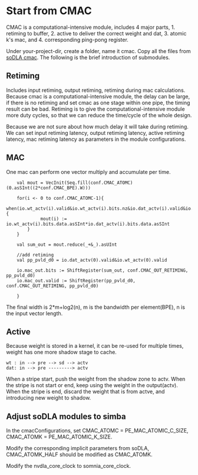 # Start from CMAC

CMAC is a computational-intensive module, includes 4 major parts, 1. retiming to buffer, 2. active to deliver the correct weight and dat, 3. atomic k's mac, and 4. corresponding ping-pong register. 

Under your-project-dir, create a folder, name it cmac. Copy all the files from [soDLA cmac](https://github.com/soDLA-publishment/soDLA/tree/soDLA_beta/src/main/scala/nvdla/cmac). The following is the brief introduction of submodules.

## Retiming 

Includes input retiming, output retiming, retiming during mac calculations. Because cmac is a computational-intensive module, the delay can be large, if there is no retiming and set cmac as one stage within one pipe, the timing result can be bad. Retiming is to give the computational-intensive module more duty cycles, so that we can reduce the time/cycle of the whole design.

Because we are not sure about how much delay it will take during retiming. We can set input retiming latency, output retiming latency, active retiming latency, mac retiming latency as parameters in the module configurations.


## MAC

One mac can perform one vector multiply and accumulate per time. 


```
    val mout = VecInit(Seq.fill(conf.CMAC_ATOMC)(0.asSInt((2*conf.CMAC_BPE).W)))

    for(i <- 0 to conf.CMAC_ATOMC-1){
        when(io.wt_actv(i).valid&io.wt_actv(i).bits.nz&io.dat_actv(i).valid&io.dat_actv(i).bits.nz){                       
             mout(i) := io.wt_actv(i).bits.data.asSInt*io.dat_actv(i).bits.data.asSInt
        }
    }  

    val sum_out = mout.reduce(_+&_).asUInt
    
    //add retiming
    val pp_pvld_d0 = io.dat_actv(0).valid&io.wt_actv(0).valid

    io.mac_out.bits := ShiftRegister(sum_out, conf.CMAC_OUT_RETIMING, pp_pvld_d0)
    io.mac_out.valid := ShiftRegister(pp_pvld_d0, conf.CMAC_OUT_RETIMING, pp_pvld_d0)

    }
```

The final width is 2*m+log2(n), m is the bandwidth per element(BPE), n is the input vector length.


## Active

Because weight is stored in a kernel, it can be re-used for multiple times, weight has one more shadow stage to cache. 

```
wt : in --> pre --> sd --> actv 
dat: in --> pre ---------> actv
```

When a stripe start, push the weight from the shadow zone to actv. When the stripe is not start or end, keep using the weight in the output(actv). When the stripe is end, discard the weight that is from actve, and introducing new weight to shadow.

## Adjust soDLA modules to simba

In the cmacConfigurations, set
CMAC_ATOMC = PE_MAC_ATOMIC_C_SIZE, CMAC_ATOMK = PE_MAC_ATOMIC_K_SIZE.

Modify the corresponding implicit parameters from soDLA, CMAC_ATOMK_HALF should be modified as CMAC_ATOMK. 

Modify the nvdla_core_clock to somnia_core_clock.














